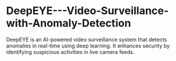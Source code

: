 # DeepEYE---Video-Surveillance-with-Anomaly-Detection
DeepEYE is an AI-powered video surveillance system that detects anomalies in real-time using deep learning. It enhances security by identifying suspicious activities in live camera feeds.
